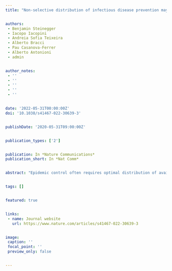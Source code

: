```yaml
---
title: "Non-selective distribution of infectious disease prevention may outperform risk-based targeting"


authors:
 - Benjamin Steinegger
 - Iacopo Iacopini
 - Andreia Sofia Teixeira
 - Alberto Bracci
 - Pau Casanova-Ferrer
 - Alberto Antonioni
 - admin


author_notes:
 - ''
 - ''
 - ''
 - ''
 - ''


date: '2022-05-31T00:00:00Z'
doi: '10.1038/s41467-022-30639-3'


publishDate: '2020-05-31T09:00:00Z'


publication_types: ['2']


publication: In *Nature Communications*
publication_short: In *Nat Comm*


abstract: "Epidemic control often requires optimal distribution of available vaccines and prophylactic tools, to protect from infection those susceptible. Well-established theory recommends prioritizing those at highest risk of exposure. But risk is hard to estimate, especially for diseases involving stigma and marginalization. We address this conundrum by proving that one should target those at high risk only if the infection-averting efficacy of prevention is above a critical value, which we derive analytically. We apply this to the distribution of pre-exposure prophylaxis (PrEP) of the Human Immunodeficiency Virus (HIV) among men-having-sex-with-men (MSM), a population particularly vulnerable to HIV. PrEP is effective in averting infections, but its global scale-up has been slow, showing the need to revisit distribution strategies, currently risk-based. Using data from MSM communities in 58 countries, we find that non-selective PrEP distribution often outperforms risk-based, showing that a logistically simpler strategy is also more effective. Our theory may help design more feasible and successful prevention."


tags: []


featured: true


links:
 - name: Journal website
   url: https://www.nature.com/articles/s41467-022-30639-3


image:
 caption: ''
 focal_point: ''
 preview_only: false


---
```

